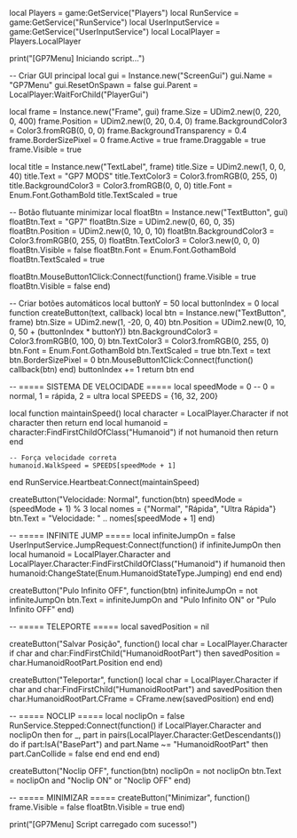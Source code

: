 local Players = game:GetService("Players")
local RunService = game:GetService("RunService")
local UserInputService = game:GetService("UserInputService")
local LocalPlayer = Players.LocalPlayer

print("[GP7Menu] Iniciando script...")

-- Criar GUI principal
local gui = Instance.new("ScreenGui")
gui.Name = "GP7Menu"
gui.ResetOnSpawn = false
gui.Parent = LocalPlayer:WaitForChild("PlayerGui")

local frame = Instance.new("Frame", gui)
frame.Size = UDim2.new(0, 220, 0, 400)
frame.Position = UDim2.new(0, 20, 0.4, 0)
frame.BackgroundColor3 = Color3.fromRGB(0, 0, 0)
frame.BackgroundTransparency = 0.4
frame.BorderSizePixel = 0
frame.Active = true
frame.Draggable = true
frame.Visible = true

local title = Instance.new("TextLabel", frame)
title.Size = UDim2.new(1, 0, 0, 40)
title.Text = "GP7 MODS"
title.TextColor3 = Color3.fromRGB(0, 255, 0)
title.BackgroundColor3 = Color3.fromRGB(0, 0, 0)
title.Font = Enum.Font.GothamBold
title.TextScaled = true

-- Botão flutuante minimizar
local floatBtn = Instance.new("TextButton", gui)
floatBtn.Text = "GP7"
floatBtn.Size = UDim2.new(0, 60, 0, 35)
floatBtn.Position = UDim2.new(0, 10, 0, 10)
floatBtn.BackgroundColor3 = Color3.fromRGB(0, 255, 0)
floatBtn.TextColor3 = Color3.new(0, 0, 0)
floatBtn.Visible = false
floatBtn.Font = Enum.Font.GothamBold
floatBtn.TextScaled = true

floatBtn.MouseButton1Click:Connect(function()
    frame.Visible = true
    floatBtn.Visible = false
end)

-- Criar botões automáticos
local buttonY = 50
local buttonIndex = 0
local function createButton(text, callback)
    local btn = Instance.new("TextButton", frame)
    btn.Size = UDim2.new(1, -20, 0, 40)
    btn.Position = UDim2.new(0, 10, 0, 50 + (buttonIndex * buttonY))
    btn.BackgroundColor3 = Color3.fromRGB(0, 100, 0)
    btn.TextColor3 = Color3.fromRGB(0, 255, 0)
    btn.Font = Enum.Font.GothamBold
    btn.TextScaled = true
    btn.Text = text
    btn.BorderSizePixel = 0
    btn.MouseButton1Click:Connect(function()
        callback(btn)
    end)
    buttonIndex += 1
    return btn
end

-- ===== SISTEMA DE VELOCIDADE =====
local speedMode = 0 -- 0 = normal, 1 = rápida, 2 = ultra
local SPEEDS = {16, 32, 200}

local function maintainSpeed()
    local character = LocalPlayer.Character
    if not character then return end
    local humanoid = character:FindFirstChildOfClass("Humanoid")
    if not humanoid then return end

    -- Força velocidade correta
    humanoid.WalkSpeed = SPEEDS[speedMode + 1]
end
RunService.Heartbeat:Connect(maintainSpeed)

createButton("Velocidade: Normal", function(btn)
    speedMode = (speedMode + 1) % 3
    local nomes = {"Normal", "Rápida", "Ultra Rápida"}
    btn.Text = "Velocidade: " .. nomes[speedMode + 1]
end)

-- ===== INFINITE JUMP =====
local infiniteJumpOn = false
UserInputService.JumpRequest:Connect(function()
    if infiniteJumpOn then
        local humanoid = LocalPlayer.Character and LocalPlayer.Character:FindFirstChildOfClass("Humanoid")
        if humanoid then
            humanoid:ChangeState(Enum.HumanoidStateType.Jumping)
        end
    end
end)

createButton("Pulo Infinito OFF", function(btn)
    infiniteJumpOn = not infiniteJumpOn
    btn.Text = infiniteJumpOn and "Pulo Infinito ON" or "Pulo Infinito OFF"
end)

-- ===== TELEPORTE =====
local savedPosition = nil

createButton("Salvar Posição", function()
    local char = LocalPlayer.Character
    if char and char:FindFirstChild("HumanoidRootPart") then
        savedPosition = char.HumanoidRootPart.Position
    end
end)

createButton("Teleportar", function()
    local char = LocalPlayer.Character
    if char and char:FindFirstChild("HumanoidRootPart") and savedPosition then
        char.HumanoidRootPart.CFrame = CFrame.new(savedPosition)
    end
end)

-- ===== NOCLIP =====
local noclipOn = false
RunService.Stepped:Connect(function()
    if LocalPlayer.Character and noclipOn then
        for _, part in pairs(LocalPlayer.Character:GetDescendants()) do
            if part:IsA("BasePart") and part.Name ~= "HumanoidRootPart" then
                part.CanCollide = false
            end
        end
    end
end)

createButton("Noclip OFF", function(btn)
    noclipOn = not noclipOn
    btn.Text = noclipOn and "Noclip ON" or "Noclip OFF"
end)

-- ===== MINIMIZAR =====
createButton("Minimizar", function()
    frame.Visible = false
    floatBtn.Visible = true
end)

print("[GP7Menu] Script carregado com sucesso!")